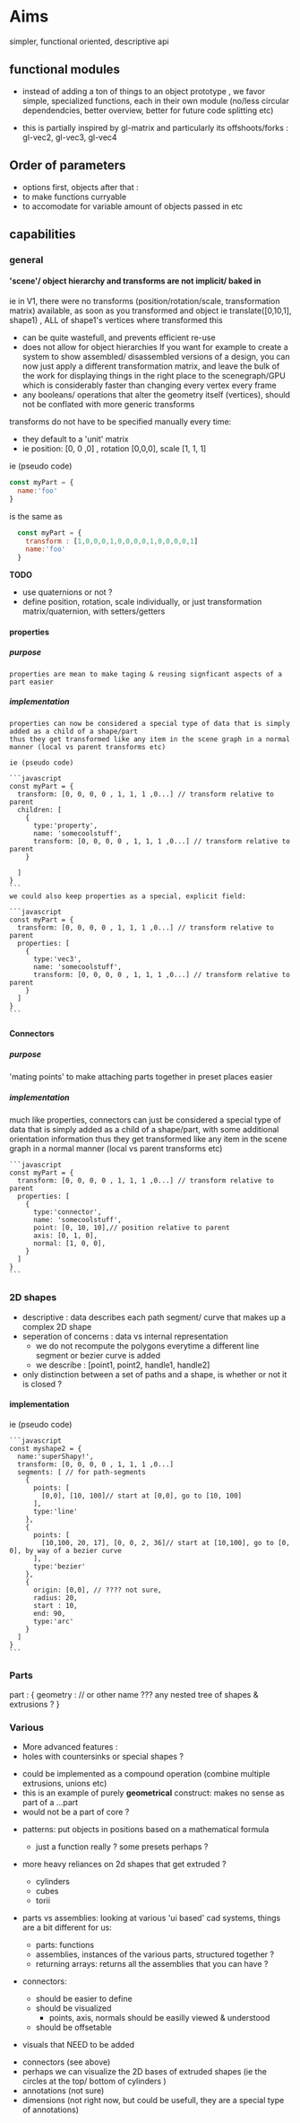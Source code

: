 # Aims
simpler, functional oriented, descriptive api


## functional modules

* instead of adding a ton of things to an object prototype , we favor simple, 
specialized functions, each in their own module (no/less circular dependendcies, better overview,
better for future code splitting etc)

* this is partially inspired by gl-matrix and particularly its offshoots/forks : gl-vec2, gl-vec3, gl-vec4

## Order of parameters

* options first, objects after that : 
 * to make functions curryable
 * to accomodate for variable amount of objects passed in etc


## capabilities

### general

#### 'scene'/ object hierarchy and transforms are not implicit/ baked in
  ie in V1, there were no transforms (position/rotation/scale, transformation matrix) available, as soon as you transformed
  and object ie translate([0,10,1], shape1) , ALL of shape1's vertices where transformed
  this 
   * can be quite wastefull, and prevents efficient re-use
   * does not allow for object hierarchies
  If you want for example to create a system to show assembled/ disassembled versions of a design, you can now just apply a different transformation matrix, and leave the bulk of the work for displaying things in the right place to the scenegraph/GPU which is considerably faster than changing every vertex every frame
  * any booleans/ operations that alter the geometry itself (vertices), should not be conflated with more generic transforms

  transforms do not have to be specified manually every time:
  * they default to a 'unit' matrix
  * ie position: [0, 0 ,0] , rotation [0,0,0], scale [1, 1, 1]

  ie (pseudo code)

  ```javascript
  const myPart = {
    name:'foo'
  }
  ```
  
  is the same as

  ```javascript
    const myPart = {
      transform : [1,0,0,0,1,0,0,0,0,1,0,0,0,0,1]
      name:'foo'
    }
  ```
  
  **TODO**  
  * use quaternions or not ?
  * define position, rotation, scale individually, or just transformation matrix/quaternion, with setters/getters

#### properties

  ##### purpose

    properties are mean to make taging & reusing signficant aspects of a part easier

  ##### implementation

    properties can now be considered a special type of data that is simply added as a child of a shape/part
    thus they get transformed like any item in the scene graph in a normal manner (local vs parent transforms etc)

    ie (pseudo code)

    ```javascript
    const myPart = {
      transform: [0, 0, 0, 0 , 1, 1, 1 ,0...] // transform relative to parent
      children: [
        {
          type:'property',
          name: 'somecoolstuff',
          transform: [0, 0, 0, 0 , 1, 1, 1 ,0...] // transform relative to parent
        }

      ]
    }
    ```
    we could also keep properties as a special, explicit field:

    ```javascript
    const myPart = {
      transform: [0, 0, 0, 0 , 1, 1, 1 ,0...] // transform relative to parent
      properties: [
        {
          type:'vec3',
          name: 'somecoolstuff',
          transform: [0, 0, 0, 0 , 1, 1, 1 ,0...] // transform relative to parent
        }
      ]
    }
    ```

#### Connectors

  ##### purpose

  'mating points' to make attaching parts together in preset places easier

  ##### implementation

  much like properties, connectors can just be considered a special type of data that is simply added as a child of a shape/part, with some additional orientation information
    thus they get transformed like any item in the scene graph in a normal manner (local vs parent transforms etc)


    ```javascript
    const myPart = {
      transform: [0, 0, 0, 0 , 1, 1, 1 ,0...] // transform relative to parent
      properties: [
        {
          type:'connector',
          name: 'somecoolstuff',
          point: [0, 10, 10],// position relative to parent
          axis: [0, 1, 0],
          normal: [1, 0, 0],
        }
      ]
    }
    ```

### 2D shapes

* descriptive : data describes each path segment/ curve that makes up a complex 2D shape
* seperation of concerns : data vs internal representation
  * we do not recompute the polygons everytime a different line segment or bezier curve is added
  * we describe : [point1, point2, handle1, handle2]
* only distinction between a set of paths and a shape, is whether or not it is closed ?

#### implementation

  ie (pseudo code)

    ```javascript
    const myshape2 = {
      name:'superShapy!',
      transform: [0, 0, 0, 0 , 1, 1, 1 ,0...]
      segments: [ // for path-segments
        {
          points: [
            [0,0], [10, 100]// start at [0,0], go to [10, 100]
          ],
          type:'line'
        },
        {
          points: [
            [10,100, 20, 17], [0, 0, 2, 36]// start at [10,100], go to [0, 0], by way of a bezier curve
          ],
          type:'bezier'
        },
        {
          origin: [0,0], // ???? not sure, 
          radius: 20,
          start : 10,
          end: 90,
          type:'arc'
        }
      ]
    }
    ```

### Parts

part : {
  geometry : // or other name ???
    any nested tree of shapes & extrusions ?
}


### Various

- More advanced features : 
 - holes with countersinks or special shapes ? 
  * could be implemented as a compound operation (combine multiple extrusions, unions etc)
  * this is an example of purely **geometrical** construct: makes no sense as part of a ...part
  * would not be a part of core ?
- patterns: put objects in positions based on a mathematical formula
   * just a function really ? some presets perhaps ?

- more heavy reliances on 2d shapes that get extruded ?
  * cylinders
  * cubes
  * torii 


- parts vs assemblies:
  looking at various 'ui based' cad systems, things are a bit different for us:
  * parts: functions
  * assemblies, instances of the various parts, structured together ?
  * returning arrays: returns all the assemblies that you can have ?

- connectors:
  * should be easier to define
  * should be visualized
    * points, axis, normals should be easilly viewed & understood
  * should be offsetable

- visuals that NEED to be added
 * connectors (see above)
 * perhaps we can visualize the 2D bases of extruded shapes (ie the circles 
 at the top/ bottom of cylinders )
 * annotations (not sure)
  * dimensions (not right now, but could be usefull, they are a special type of annotations)